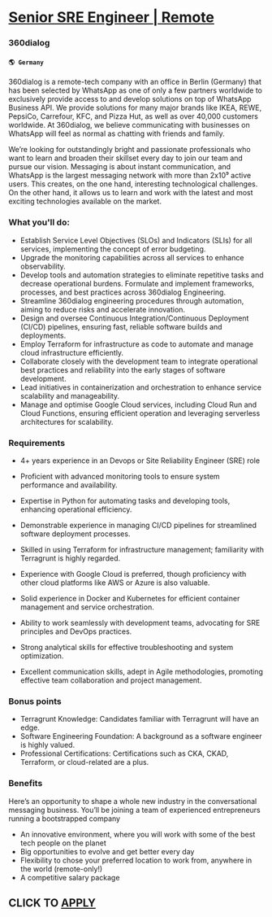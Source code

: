 # [Senior SRE Engineer | Remote](https://www.remotewlb.com/apply/senior-sre-engineer-remote)  
### 360dialog  
#### `🌎 Germany`  

360dialog is a remote-tech company with an office in Berlin (Germany) that has been selected by WhatsApp as one of only a few partners worldwide to exclusively provide access to and develop solutions on top of WhatsApp Business API. We provide solutions for many major brands like IKEA, REWE, PepsiCo, Carrefour, KFC, and Pizza Hut, as well as over 40,000 customers worldwide. At 360dialog, we believe communicating with businesses on WhatsApp will feel as normal as chatting with friends and family.

We’re looking for outstandingly bright and passionate professionals who want to learn and broaden their skillset every day to join our team and pursue our vision. Messaging is about instant communication, and WhatsApp is the largest messaging network with more than 2x10⁹ active users. This creates, on the one hand, interesting technological challenges. On the other hand, it allows us to learn and work with the latest and most exciting technologies available on the market.

###  **What you'll do:**

  * Establish Service Level Objectives (SLOs) and Indicators (SLIs) for all services, implementing the concept of error budgeting.
  * Upgrade the monitoring capabilities across all services to enhance observability.
  * Develop tools and automation strategies to eliminate repetitive tasks and decrease operational burdens. Formulate and implement frameworks, processes, and best practices across 360dialog Engineering.
  * Streamline 360dialog engineering procedures through automation, aiming to reduce risks and accelerate innovation.
  * Design and oversee Continuous Integration/Continuous Deployment (CI/CD) pipelines, ensuring fast, reliable software builds and deployments.
  * Employ Terraform for infrastructure as code to automate and manage cloud infrastructure efficiently.
  * Collaborate closely with the development team to integrate operational best practices and reliability into the early stages of software development.
  * Lead initiatives in containerization and orchestration to enhance service scalability and manageability.
  * Manage and optimise Google Cloud services, including Cloud Run and Cloud Functions, ensuring efficient operation and leveraging serverless architectures for scalability.

### Requirements

  * 4+ years experience in an Devops or Site Reliability Engineer (SRE) role

  * Proficient with advanced monitoring tools to ensure system performance and availability.
  * Expertise in Python for automating tasks and developing tools, enhancing operational efficiency.
  * Demonstrable experience in managing CI/CD pipelines for streamlined software deployment processes.
  * Skilled in using Terraform for infrastructure management; familiarity with Terragrunt is highly regarded.
  * Experience with Google Cloud is preferred, though proficiency with other cloud platforms like AWS or Azure is also valuable.
  * Solid experience in Docker and Kubernetes for efficient container management and service orchestration.
  * Ability to work seamlessly with development teams, advocating for SRE principles and DevOps practices.
  * Strong analytical skills for effective troubleshooting and system optimization.
  * Excellent communication skills, adept in Agile methodologies, promoting effective team collaboration and project management.

### **Bonus points**

  * Terragrunt Knowledge: Candidates familiar with Terragrunt will have an edge.
  * Software Engineering Foundation: A background as a software engineer is highly valued.
  * Professional Certifications: Certifications such as CKA, CKAD, Terraform, or cloud-related are a plus.

### Benefits

Here’s an opportunity to shape a whole new industry in the conversational messaging business. You’ll be joining a team of experienced entrepreneurs running a bootstrapped company

  * An innovative environment, where you will work with some of the best tech people on the planet
  * Big opportunities to evolve and get better every day
  * Flexibility to chose your preferred location to work from, anywhere in the world (remote-only!)
  * A competitive salary package

  
## CLICK TO [APPLY](https://www.remotewlb.com/apply/senior-sre-engineer-remote)


